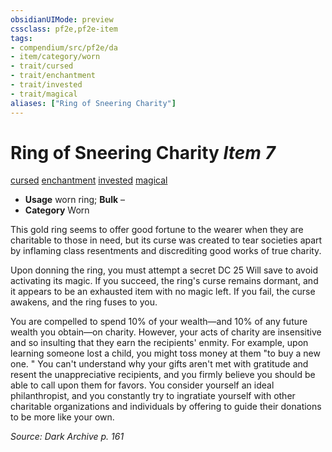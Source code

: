```yaml
---
obsidianUIMode: preview
cssclass: pf2e,pf2e-item
tags:
- compendium/src/pf2e/da
- item/category/worn
- trait/cursed
- trait/enchantment
- trait/invested
- trait/magical
aliases: ["Ring of Sneering Charity"]
---
```

# Ring of Sneering Charity *Item 7*  
[cursed](../../../Rules/traits/cursed-gmg.md)  [enchantment](../../../Rules/traits/enchantment.md)  [invested](../../../Rules/traits/invested.md)  [magical](../../../Rules/traits/magical.md)  

- **Usage** worn ring; **Bulk** –
- **Category** Worn

This gold ring seems to offer good fortune to the wearer when they are charitable to those in need, but its curse was created to tear societies apart by inflaming class resentments and discrediting good works of true charity.

Upon donning the ring, you must attempt a secret DC 25 Will save to avoid activating its magic. If you succeed, the ring's curse remains dormant, and it appears to be an exhausted item with no magic left. If you fail, the curse awakens, and the ring fuses to you.

You are compelled to spend 10% of your wealth—and 10% of any future wealth you obtain—on charity. However, your acts of charity are insensitive and so insulting that they earn the recipients' enmity. For example, upon learning someone lost a child, you might toss money at them "to buy a new one. " You can't understand why your gifts aren't met with gratitude and resent the unappreciative recipients, and you firmly believe you should be able to call upon them for favors. You consider yourself an ideal philanthropist, and you constantly try to ingratiate yourself with other charitable organizations and individuals by offering to guide their donations to be more like your own.

*Source: Dark Archive p. 161*